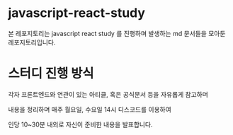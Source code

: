 # javascript-react-study

본 레포지토리는 javascript react study 를 진행하며 발생하는 md 문서들을 모아둔 레포지토리입니다.

# 스터디 진행 방식

각자 프론트엔드와 연관이 있는 아티클, 혹은 공식문서 등을 자유롭게 참고하며

내용을 정리하며 매주 월요일, 수요일 14시 디스코드를 이용하여

인당 10~30분 내외로 자신이 준비한 내용을 발표합니다.
